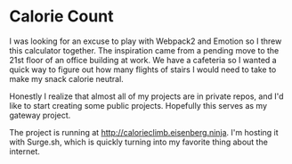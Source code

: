 # Calorie Count

I was looking for an excuse to play with Webpack2 and Emotion so I threw this calculator together. The inspiration came from a pending move to the 21st floor of an office building at work. We have a cafeteria so I wanted a quick way to figure out how many flights of stairs I would need to take to make my snack calorie neutral.

Honestly I realize that almost all of my projects are in private repos, and I'd like to start creating some public projects. Hopefully this serves as my gateway project.

The project is running at http://calorieclimb.eisenberg.ninja. I'm hosting it with Surge.sh, which is quickly turning into my favorite thing about the internet.
